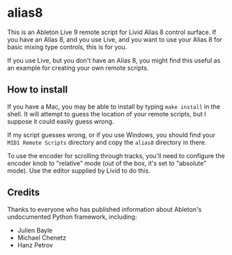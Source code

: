 # alias8

This is an Ableton Live 9 remote script for Livid Alias 8 control surface. If you have an Alias 8, and you use Live, and you want to use your Alias 8 for basic mixing type controls, this is for you.

If you use Live, but you don't have an Alias 8, you might find this useful as an example for creating your own remote scripts.

## How to install

If you have a Mac, you may be able to install by typing `make install` in the shell. It will attempt to guess the location of your remote scripts, but I suppose it could easily guess wrong.

If my script guesses wrong, or if you use Windows, you should find your `MIDI Remote Scripts` directory and copy the `alias8` directory in there.

To use the encoder for scrolling through tracks, you'll need to configure the encoder knob to "relative" mode (out of the box, it's set to "absolute" mode). Use the editor supplied by Livid to do this.

## Credits

Thanks to everyone who has published information about Ableton's undocumented Python framework, including:

- Julien Bayle
- Michael Chenetz
- Hanz Petrov
